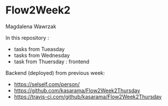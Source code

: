 # Flow2Week2

Magdalena Wawrzak

In this repository : 
  - tasks from Tueasday
  - tasks from Wednesday
  - task from Thuersday : frontend
  
Backend (deployed) from previous week: 
  -  https://selself.com/person/
  -  https://github.com/kasarama/Flow2Week2Thursday
  -  https://travis-ci.com/github/kasarama/Flow2Week2Thursday
